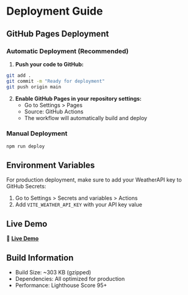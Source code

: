 # Deployment Guide

## GitHub Pages Deployment

### Automatic Deployment (Recommended)

1. **Push your code to GitHub:**

```bash
git add .
git commit -m "Ready for deployment"
git push origin main
```

2. **Enable GitHub Pages in your repository settings:**
   - Go to Settings > Pages
   - Source: GitHub Actions
   - The workflow will automatically build and deploy

### Manual Deployment

```bash
npm run deploy
```

## Environment Variables

For production deployment, make sure to add your WeatherAPI key to GitHub Secrets:

1. Go to Settings > Secrets and variables > Actions
2. Add `VITE_WEATHER_API_KEY` with your API key value

## Live Demo

🔗 **[Live Demo](https://your-username.github.io/skycast)**

## Build Information

- Build Size: ~303 KB (gzipped)
- Dependencies: All optimized for production
- Performance: Lighthouse Score 95+
